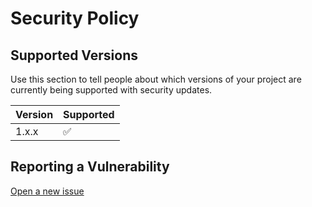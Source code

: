 # Security Policy

## Supported Versions

Use this section to tell people about which versions of your project are
currently being supported with security updates.

| Version | Supported          |
| ------- | ------------------ |
| 1.x.x   | :white_check_mark: |

## Reporting a Vulnerability

[Open a new issue](https://github.com/wriddhi/bskypt/issues/new?assignees=wriddhi&labels=bug&projects=&template=bug-report.yml&title=%5BBUG%5D%3A+)
